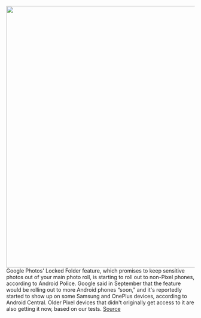 <img src='https://cdn.vox-cdn.com/thumbor/qooEgEqAoD6f_hjLNAXawrsaEWk=/0x0:1018x1036/1200x800/filters:focal(428x437:590x599)/cdn.vox-cdn.com/uploads/chorus_image/image/70226515/Screenshot_20211203_124429.0.png' width='700px' /><br/>
Google Photos' Locked Folder feature, which promises to keep sensitive photos out of your main photo roll, is starting to roll out to non-Pixel phones, according to Android Police. Google said in September that the feature would be rolling out to more Android phones “soon,” and it's reportedly started to show up on some Samsung and OnePlus devices, according to Android Central. Older Pixel devices that didn't originally get access to it are also getting it now, based on our tests.
<a href='https://www.theverge.com/2021/12/3/22816460/google-photos-locked-folder-sensitive-images-android-phones'> Source <a/>